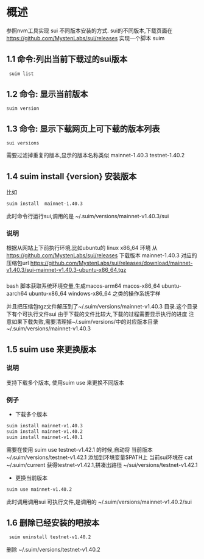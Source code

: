 # 概述
参照nvm工具实现 sui 不同版本安装的方式. sui的不同版本,下载页面在 https://github.com/MystenLabs/sui/releases
实现一个脚本 suim
## 1.1 命令:列出当前下载过的sui版本
```bash
 suim list
``` 
## 1.2 命令: 显示当前版本
`
suim version 
`

## 1.3 命令: 显示下载网页上可下载的版本列表
```
sui versions
```
需要过滤掉重复的版本,显示的版本名称类似
mainnet-1.40.3 
testnet-1.40.2

## 1.4 suim install {version}  安装版本

比如 
```bash
suim install  mainnet-1.40.3 
```
此时命令行运行sui,调用的是
 ~/.suim/versions/mainnet-v1.40.3/sui
 
### 说明
根据从网站上下前执行环境,比如ubuntu的 linux x86_64 环境
从  https://github.com/MystenLabs/sui/releases 下载版本 mainnet-1.40.3 对应的压缩包url 
https://github.com/MystenLabs/sui/releases/download/mainnet-v1.40.3/sui-mainnet-v1.40.3-ubuntu-x86_64.tgz
###
bash 脚本获取系统环境变量,生成macos-arm64
macos-x86_64
ubuntu-aarch64
ubuntu-x86_64
windows-x86_64  之类的操作系统字样


并且把压缩包tgz文件解压到了~/.suim/versions/mainnet-v1.40.3 目录.这个目录下有个可执行文件sui
由于下载的文件比较大,下载的过程需要显示执行的进度
注意如果下载失败,需要清理掉~/.suim/versions/中的对应版本目录  ~/.suim/versions/mainnet-v1.40.3

## 1.5 suim use 来更换版本
### 说明
支持下载多个版本, 使用suim use 来更换不同版本
### 例子
- 下载多个版本
```bash
suim install mainnet-v1.40.3
suim install mainnet-v1.40.2
suim install mainnet-v1.40.1


```

需要在使用 suim  use testnet-v1.42.1 的时候,自动将 当前版本 ~/.suim/versions/testnet-v1.42.1  添加到环境变量$PATH上
当前sui环境在  cat ~/.suim/current  获得testnet-v1.42.1,拼凑出路径 ~/sui/versions/testnet-v1.42.1


- 更换当前版本

```bash
suim use mainnet-v1.40.2
```
此时调用调用sui 可执行文件,是调用的 ~/.suim/versions/mainnet-v1.40.2/sui

## 1.6 删除已经安装的吧按本
```bash
 suim uninstall testnet-v1.40.2

```
删除 ~/.suim/versions/testnet-v1.40.2
 